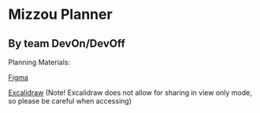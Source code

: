 # Mizzou Planner
## By team DevOn/DevOff

Planning Materials:

[Figma](https://www.figma.com/file/Zro9A4WgKef0oWpzIvO96a/DevOn%2FDevOff?type=design&node-id=0%3A1&mode=design&t=KfDqJ55nP00wo0nh-1)

[Excalidraw](https://excalidraw.com/#room=cd760e03df42c2501486,ZuJh4KpFLacpklOFxeAkyw) (Note! Excalidraw does not allow for sharing in view only mode, so please be careful when accessing)
